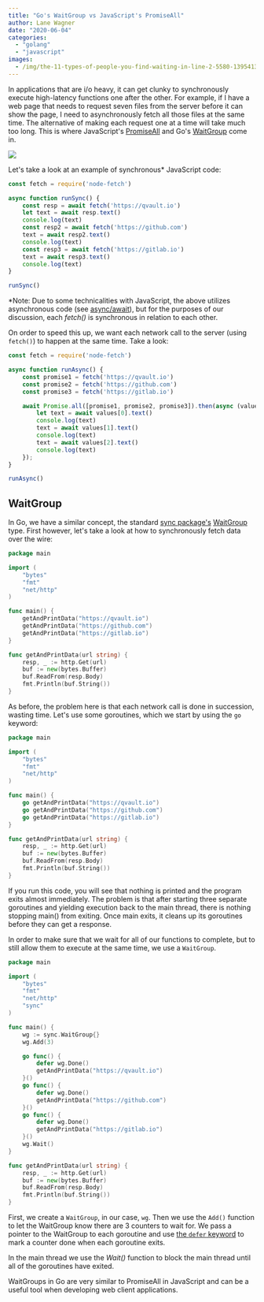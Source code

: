 ```yaml
---
title: "Go's WaitGroup vs JavaScript's PromiseAll"
author: Lane Wagner
date: "2020-06-04"
categories: 
  - "golang"
  - "javascript"
images:
  - /img/the-11-types-of-people-you-find-waiting-in-line-2-5580-1395413282-13_dblbig.webp
---
```


In applications that are i/o heavy, it can get clunky to synchronously execute high-latency functions one after the other. For example, if I have a web page that needs to request seven files from the server before it can show the page, I need to asynchronously fetch all those files at the same time. The alternative of making each request one at a time will take much too long. This is where JavaScript's [PromiseAll](https://developer.mozilla.org/en-US/docs/Web/JavaScript/Reference/Global_Objects/Promise/all) and Go's [WaitGroup](https://golang.org/pkg/sync/#WaitGroup) come in.

![](/img/Screen-Shot-2020-06-03-at-7.23.33-AM-1-1024x606.png)

Let's take a look at an example of synchronous\* JavaScript code:

```js
const fetch = require('node-fetch')

async function runSync() {
    const resp = await fetch('https://qvault.io')
    let text = await resp.text()
    console.log(text)
    const resp2 = await fetch('https://github.com')
    text = await resp2.text()
    console.log(text)
    const resp3 = await fetch('https://gitlab.io')
    text = await resp3.text()
    console.log(text)
}

runSync()
```

\*Note: Due to some technicalities with JavaScript, the above utilizes asynchronous code (see [async/await](https://javascript.info/async-await)), but for the purposes of our discussion, each _fetch()_ is synchronous in relation to each other.

On order to speed this up, we want each network call to the server (using `fetch()`) to happen at the same time. Take a look:

```js
const fetch = require('node-fetch')

async function runAsync() {
    const promise1 = fetch('https://qvault.io')
    const promise2 = fetch('https://github.com')
    const promise3 = fetch('https://gitlab.io')

    await Promise.all([promise1, promise2, promise3]).then(async (values) => {
        let text = await values[0].text()
        console.log(text)
        text = await values[1].text()
        console.log(text)
        text = await values[2].text()
        console.log(text)
    });
}

runAsync()
```

## WaitGroup

In Go, we have a similar concept, the standard [sync package's](https://golang.org/pkg/sync/) [WaitGroup](https://golang.org/pkg/sync/#WaitGroup) type. First however, let's take a look at how to synchronously fetch data over the wire:

```go
package main

import (
	"bytes"
	"fmt"
	"net/http"
)

func main() {
	getAndPrintData("https://qvault.io")
	getAndPrintData("https://github.com")
	getAndPrintData("https://gitlab.io")
}

func getAndPrintData(url string) {
	resp, _ := http.Get(url)
	buf := new(bytes.Buffer)
	buf.ReadFrom(resp.Body)
	fmt.Println(buf.String())
}
```

As before, the problem here is that each network call is done in succession, wasting time. Let's use some goroutines, which we start by using the `go` keyword:

```go
package main

import (
	"bytes"
	"fmt"
	"net/http"
)

func main() {
	go getAndPrintData("https://qvault.io")
	go getAndPrintData("https://github.com")
	go getAndPrintData("https://gitlab.io")
}

func getAndPrintData(url string) {
	resp, _ := http.Get(url)
	buf := new(bytes.Buffer)
	buf.ReadFrom(resp.Body)
	fmt.Println(buf.String())
}
```

If you run this code, you will see that nothing is printed and the program exits almost immediately. The problem is that after starting three separate goroutines and yielding execution back to the main thread, there is nothing stopping main() from exiting. Once main exits, it cleans up its goroutines before they can get a response.

In order to make sure that we wait for all of our functions to complete, but to still allow them to execute at the same time, we use a `WaitGroup`.

```go
package main

import (
	"bytes"
	"fmt"
	"net/http"
	"sync"
)

func main() {
	wg := sync.WaitGroup{}
	wg.Add(3)

	go func() {
		defer wg.Done()
		getAndPrintData("https://qvault.io")
	}()
	go func() {
		defer wg.Done()
		getAndPrintData("https://github.com")
	}()
	go func() {
		defer wg.Done()
		getAndPrintData("https://gitlab.io")
	}()
	wg.Wait()
}

func getAndPrintData(url string) {
	resp, _ := http.Get(url)
	buf := new(bytes.Buffer)
	buf.ReadFrom(resp.Body)
	fmt.Println(buf.String())
}
```

First, we create a `WaitGroup`, in our case, `wg`. Then we use the `Add()` function to let the WaitGroup know there are 3 counters to wait for. We pass a pointer to the WaitGroup to each goroutine and use [the `defer` keyword](https://qvault.io/golang/defer-golang/) to mark a counter done when each goroutine exits.

In the main thread we use the _Wait()_ function to block the main thread until all of the goroutines have exited.

WaitGroups in Go are very similar to PromiseAll in JavaScript and can be a useful tool when developing web client applications.
